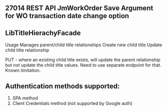 ## 27014 REST API JmWorkOrder Save Argument for WO transaction date change option


## LibTitleHierachyFacade

Usage
Manages parent/child title relationships
Create new child title
Update child title relationship

PUT - where an existing child title exists, will update the parent relationship but not update the child title values. Need to use separate endpoint for that. Known limitation.

## Authentication methods supported:
1. SPA method
2. Client Credentials method (not supported by Google auth)
